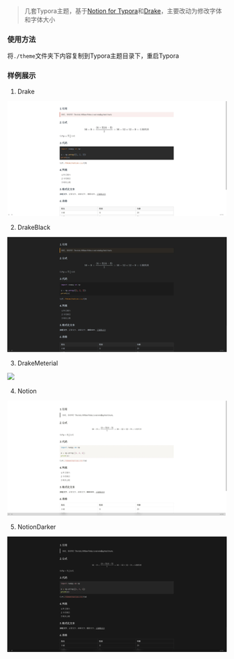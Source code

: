 > 几套Typora主题，基于[Notion for Typora](https://github.com/adrian-fuertes/typora-notion-theme)和[Drake](https://github.com/liangjingkanji/DrakeTyporaTheme)，主要改动为修改字体和字体大小

### 使用方法

将`./theme`文件夹下内容复制到Typora主题目录下，重启Typora

### 样例展示

1. Drake

<img src="./img/Drake.webp">

2. DrakeBlack

<img src="./img/DrakeBlack.webp">

3. DrakeMeterial

<img src="./img/DrakeMeterial.webp">

4. Notion

<img src="./img/Notion.webp">

5. NotionDarker

<img src="./img/NotionDarker.webp">